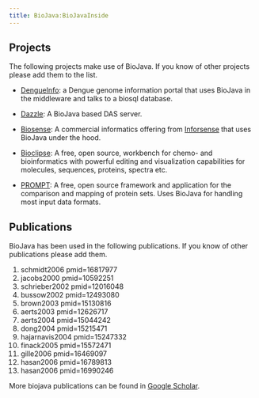 ```yaml
---
title: BioJava:BioJavaInside
---
```


Projects
--------

The following projects make use of BioJava. If you know of other
projects please add them to the list.

-   [DengueInfo](http://www.dengueinfo.org/dengueinfo): a Dengue genome
    information portal that uses BioJava in the middleware and talks to
    a biosql database.

<!-- -->

-   [Dazzle](http://www.derkholm.net/thomas/dazzle): A BioJava based DAS
    server.

<!-- -->

-   [Biosense](http://www.inforsense.com/biosense.html): A commercial
    informatics offering from [Inforsense](http://www.inforsense.com/)
    that uses BioJava under the hood.

<!-- -->

-   [Bioclipse](http://www.bioclipse.net): A free, open source,
    workbench for chemo- and bioinformatics with powerful editing and
    visualization capabilities for molecules, sequences, proteins,
    spectra etc.

<!-- -->

-   [PROMPT](http://www.webclu.bio.wzw.tum.de/prompt/): A free, open
    source framework and application for the comparison and mapping of
    protein sets. Uses BioJava for handling most input data formats.

Publications
------------

BioJava has been used in the following publications. If you know of
other publications please add them.

<biblio>

1.  schmidt2006 pmid=16817977
2.  jacobs2000 pmid=10592251
3.  schrieber2002 pmid=12016048
4.  bussow2002 pmid=12493080
5.  brown2003 pmid=15130816
6.  aerts2003 pmid=12626717
7.  aerts2004 pmid=15044242
8.  dong2004 pmid=15215471
9.  hajarnavis2004 pmid=15247332
10. finack2005 pmid=15572471
11. gille2006 pmid=16469097
12. hasan2006 pmid=16789813
13. hasan2006 pmid=16990246

</biblio>

More biojava publications can be found in [Google
Scholar](http://scholar.google.com/scholar?q=biojava).
